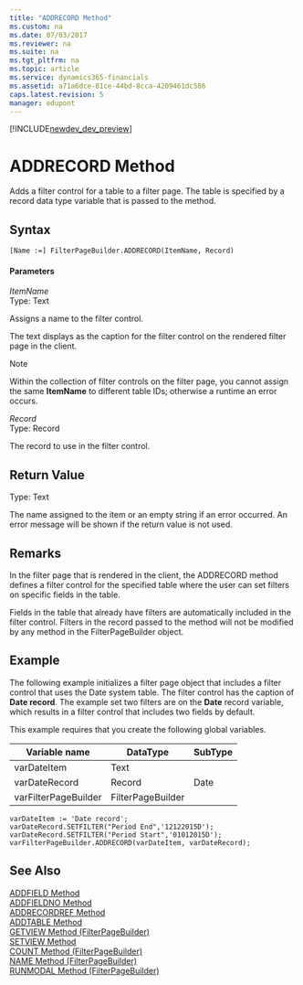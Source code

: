 ```yaml
---
title: "ADDRECORD Method"
ms.custom: na
ms.date: 07/03/2017
ms.reviewer: na
ms.suite: na
ms.tgt_pltfrm: na
ms.topic: article
ms.service: dynamics365-financials
ms.assetid: a71a6dce-81ce-44bd-8cca-4209461dc586
caps.latest.revision: 5
manager: edupont
---
```


[!INCLUDE[newdev_dev_preview](../includes/newdev_dev_preview.md)]

# ADDRECORD Method
Adds a filter control for a table to a filter page. The table is specified by a record data type variable that is passed to the method.  

## Syntax  

```  
[Name :=] FilterPageBuilder.ADDRECORD(ItemName, Record)  
```  

#### Parameters  
 *ItemName*  
 Type: Text  

 Assigns a name to the filter control.  

 The text displays as the caption for the filter control on the rendered filter page in the client.  

> [!NOTE]  
>  Within the collection of filter controls on the filter page, you cannot assign the same **ItemName** to different table IDs; otherwise a runtime an error occurs.  

 *Record*  
 Type: Record  

 The record to use in the filter control.  

## Return Value  
 Type: Text  

 The name assigned to the item or an empty string if an error occurred. An error message will be shown if the return value is not used.  

## Remarks  
 In the filter page that is rendered in the client, the ADDRECORD method defines a filter control for the specified table where the user can set filters on specific fields in the table.  

 Fields in the table that already have filters are automatically included in the filter control. Filters in the record passed to the method will not be modified by any method in the FilterPageBuilder object.  

## Example  
 The following example initializes a filter page object that includes a filter control that uses the Date system table. The filter control has the caption of **Date record**. The example set two filters are on the **Date** record variable, which results in a filter control that includes two fields by default.  

 This example requires that you create the following global variables.  

|Variable name|DataType|SubType|  
|-------------------|--------------|-------------|  
|varDateItem|Text||  
|varDateRecord|Record|Date|  
|varFilterPageBuilder|FilterPageBuilder||  

```  
varDateItem := 'Date record';  
varDateRecord.SETFILTER("Period End",'12122015D');  
varDateRecord.SETFILTER("Period Start",'01012015D');  
varFilterPageBuilder.ADDRECORD(varDateItem, varDateRecord);  
```  

## See Also  
 [ADDFIELD Method](devenv-addfield-method.md)   
 [ADDFIELDNO Method](devenv-addfieldno-method.md)   
 [ADDRECORDREF Method](devenv-addrecordref-method.md)   
 [ADDTABLE Method](devenv-addtable-method.md)   
 [GETVIEW Method \(FilterPageBuilder\)](devenv-getview-method-filterpagebuilder.md)   
 [SETVIEW Method](devenv-setview-method.md)   
 [COUNT Method \(FilterPageBuilder\)](devenv-count-method-filterpagebuilder.md)   
 [NAME Method \(FilterPageBuilder\)](devenv-name-method-filterpagebuilder.md)   
 [RUNMODAL Method \(FilterPageBuilder\)](devenv-runmodal-method-filterpagebuilder.md)
